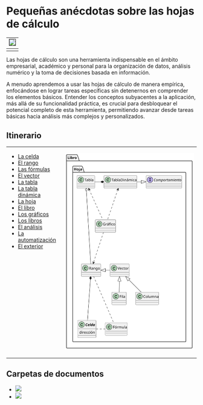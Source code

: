 # Pequeñas anécdotas sobre las hojas de cálculo

<div align=center>

|<img src="images/DALL·E-2024-03-11-21.48.01.webp" width="40%" border=1>|
|-|
||

</div>

Las hojas de cálculo son una herramienta indispensable en el ámbito empresarial, académico y personal para la organización de datos, análisis numérico y la toma de decisiones basada en información. 

A menudo aprendemos a usar las hojas de cálculo de manera empírica, enfocándose en lograr tareas específicas sin detenernos en comprender los elementos básicos. Entender los conceptos subyacentes a la aplicación, más allá de su funcionalidad práctica, es crucial para desbloquear el potencial completo de esta herramienta, permitiendo avanzar desde tareas básicas hacia análisis más complejos y personalizados.

## Itinerario

<div align=center>

<table border=0>
    <tr>
        <td valign=top>
        
- [La celda](docs/celda/README.md)
- [El rango](docs/rango/README.md)
- [Las fórmulas](docs/formulas/README.md)
- [El vector](docs/vector/README.md)
- [La tabla](docs/tabla/README.md)
- [La tabla dinámica](docs/tablaDinamica/README.md)
- [La hoja](/docs/hoja/README.md)
- [El libro](/docs/libro/README.md)
- [Los gráficos](/docs/graficos/README.md)
- [Los libros](/docs/libros/README.md)
- [El análisis](/docs/analisis/README.md)
- [La automatización](/docs/automatizacion/README.md)
- [El exterior](docs/elExterior/README.md)
        </td>
        <td>

![](/images/modelosUML/docs/UMLdocs/esquema000.svg)
        </td>
    </tr>
</table>

</div>

## Carpetas de documentos

- [![](https://img.shields.io/badge/-Microsoft_Excel-FFF?style=flat&logo=microsoftexcel&logoColor=black)](https://1drv.ms/f/s!AnIJHRHgFpG-lkytF3Qq4lMkKsqD?e=h6aQ7Y) 
- [![](https://img.shields.io/badge/-Google_Sheets-FFF?style=flat&logo=googlesheets&logoColor=black)](https://drive.google.com/drive/folders/1YppYGn_WxalVW2SZNx3ATgVkccZur2qZ?usp=sharing)
